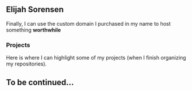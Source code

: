 ## Elijah Sorensen

Finally, I can use the custom domain I purchased in my name to host something **worthwhile**

### Projects

Here is where I can highlight some of my projects (when I finish organizing my repositories).

## To be continued...

